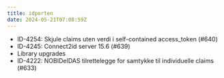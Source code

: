 ```yaml
---
title: idporten
date: 2024-05-21T07:08:59Z
---
```

- ID-4254: Skjule claims uten verdi i self-contained access_token (#640)
- ID-4245: Connect2id server 15.6 (#639)
- Library upgrades
- ID-4222: NOBIDeIDAS tilrettelegge for samtykke til individuelle claims (#633)

